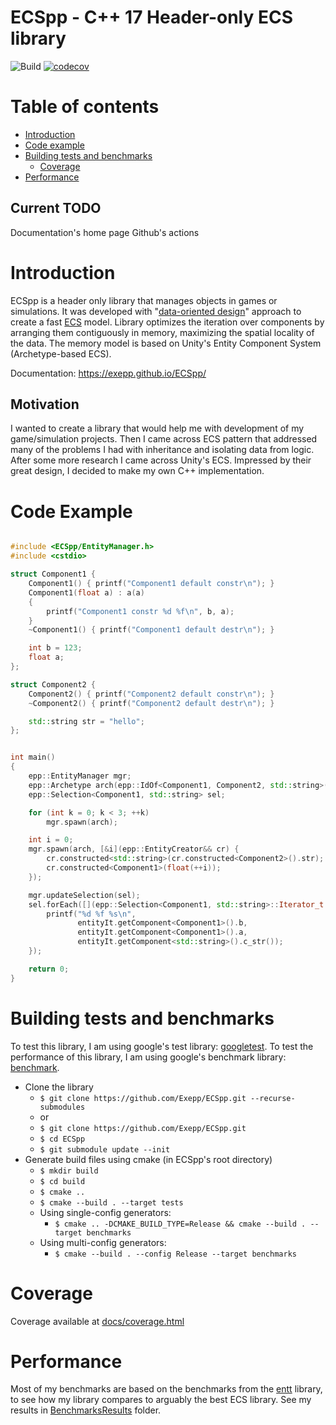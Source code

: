 # ECSpp - C++ 17 Header-only ECS library
![Build](https://github.com/Exepp/ECSpp/workflows/Build/badge.svg)
[![codecov](https://codecov.io/gh/Exepp/ECSpp/branch/master/graph/badge.svg)](https://codecov.io/gh/Exepp/ECSpp)

# Table of contents
* [Introduction](#introduction)
* [Code example](#code-example)
* [Building tests and benchmarks](#building-tests-and-benchmarks)
    * [Coverage](#coverage)
* [Performance](#performance)

Current TODO
------------
Documentation's home page
Github's actions

# Introduction
ECSpp is a header only library that manages objects in games or simulations. It was developed with "[data-oriented design](https://www.youtube.com/watch?v=rX0ItVEVjHc)" approach to create a fast [ECS](https://en.wikipedia.org/wiki/Entity_component_system) model. Library optimizes the iteration over components by arranging them contiguously in memory, maximizing the spatial locality of the data.
The memory model is based on Unity's Entity Component System (Archetype-based ECS). 

Documentation: https://exepp.github.io/ECSpp/

## Motivation
I wanted to create a library that would help me with development of my game/simulation projects. Then I came across ECS pattern that addressed many of the problems I had with inheritance and isolating data from logic. After some more research I came across Unity's ECS. Impressed by their great design, I decided to make my own C++ implementation.

# Code Example
```cpp

#include <ECSpp/EntityManager.h>
#include <cstdio>

struct Component1 {
    Component1() { printf("Component1 default constr\n"); }
    Component1(float a) : a(a)
    {
        printf("Component1 constr %d %f\n", b, a);
    }
    ~Component1() { printf("Component1 default destr\n"); }

    int b = 123;
    float a;
};

struct Component2 {
    Component2() { printf("Component2 default constr\n"); }
    ~Component2() { printf("Component2 default destr\n"); }

    std::string str = "hello";
};


int main()
{
    epp::EntityManager mgr;
    epp::Archetype arch(epp::IdOf<Component1, Component2, std::string>());
    epp::Selection<Component1, std::string> sel;

    for (int k = 0; k < 3; ++k)
        mgr.spawn(arch);

    int i = 0;
    mgr.spawn(arch, [&i](epp::EntityCreator&& cr) {
        cr.constructed<std::string>(cr.constructed<Component2>().str); // Component2 first, std::string second
        cr.constructed<Component1>(float(++i));                        // Component1 third
    });

    mgr.updateSelection(sel);
    sel.forEach([](epp::Selection<Component1, std::string>::Iterator_t const& entityIt) {
        printf("%d %f %s\n",
               entityIt.getComponent<Component1>().b,
               entityIt.getComponent<Component1>().a,
               entityIt.getComponent<std::string>().c_str());
    });

    return 0;
}

```
# Building tests and benchmarks
To test this library, I am using google's test library: [googletest](https://github.com/google/googletest).
To test the performance of this library, I am using google's benchmark library: [benchmark](https://github.com/google/benchmark).

* Clone the library
    * `$ git clone https://github.com/Exepp/ECSpp.git --recurse-submodules`
    * or 
    * `$ git clone https://github.com/Exepp/ECSpp.git`
    * `$ cd ECSpp`
    * `$ git submodule update --init`
* Generate build files using cmake
(in ECSpp's root directory)
    * `$ mkdir build`
    * `$ cd build`
    * `$ cmake ..`
    * `$ cmake --build . --target tests`
    * Using single-config generators:
        * `$ cmake .. -DCMAKE_BUILD_TYPE=Release && cmake --build . --target benchmarks`
    * Using multi-config generators:
        * `$ cmake --build . --config Release --target benchmarks`

# Coverage
Coverage available at [docs/coverage.html](https://exepp.github.io/ECSpp/coverage.html)

# Performance
Most of my benchmarks are based on the benchmarks from the [entt](https://github.com/skypjack/entt) library, to see how my library compares to arguably the best ECS library. See my results in [BenchmarksResults](https://github.com/Exepp/ECSpp/blob/master/BenchmarksResults/makeCharts.ipynb) folder.
